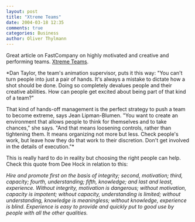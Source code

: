 ```yaml
---
layout: post
title: "Xtreme Teams"
date: 2004-03-18 12:35
comments: true
categories: Business
author: Oliver Thylmann
---
```



Great article on FastCompany on highly motivated and creative and performing teams. [Xtreme Teams](http://www.fastcompany.com/magazine/29/teams.html).

*Dan Taylor, the team's animation supervisor, puts it this way: &quot;You can't turn people into just a pair of hands. It's always a mistake to dictate how a shot should be done. Doing so completely devalues people and their creative abilities. How can people get excited about being part of that kind of a team?&quot;

That kind of hands-off management is the perfect strategy to push a team to become extreme, says Jean Lipman-Blumen. &quot;You want to create an environment that allows people to think for themselves and to take chances,&quot; she says. &quot;And that means loosening controls, rather than tightening them. It means organizing not more but less. Check people's work, but leave how they do that work to their discretion. Don't get involved in the details of execution.&quot;*

This is really hard to do in reality but choosing the right people can help. Check this quote from Dee Hock in relation to this:

*Hire and promote first on the basis of integrity; second, motivation; third, capacity; fourth, understanding; fifth, knowledge; and last and least, experience. Without integrity, motivation is dangerous; without motivation, capacity is impotent; without capacity, understanding is limited; without understanding, knowledge is meaningless; without knowledge, experience is blind. Experience is easy to provide and quickly put to good use by people with all the other qualities.*

